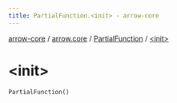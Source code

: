```yaml
---
title: PartialFunction.<init> - arrow-core
---
```


[arrow-core](../../index.html) / [arrow.core](../index.html) / [PartialFunction](index.html) / [&lt;init&gt;](./-init-.html)

# &lt;init&gt;

`PartialFunction()`
